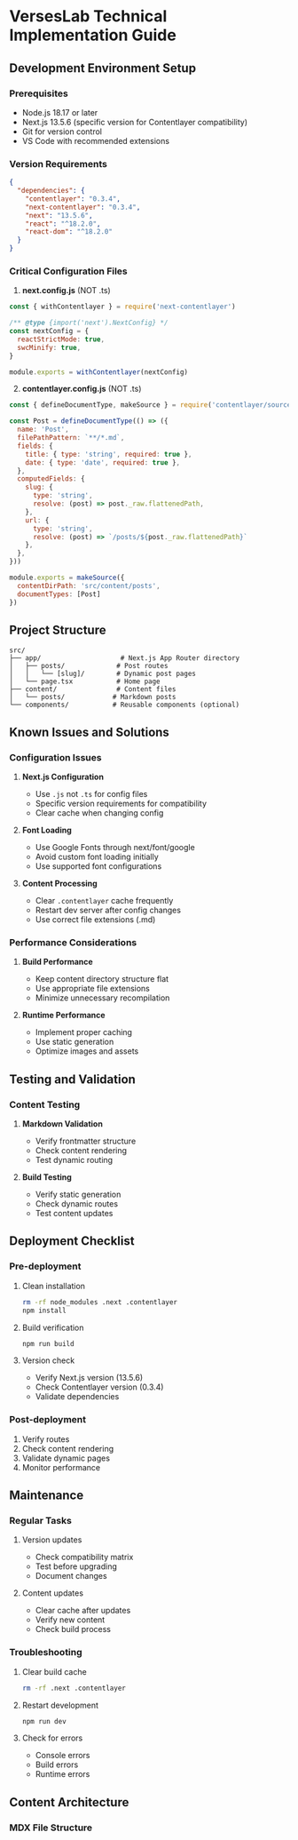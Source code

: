 # VersesLab Technical Implementation Guide

## Development Environment Setup

### Prerequisites
- Node.js 18.17 or later
- Next.js 13.5.6 (specific version for Contentlayer compatibility)
- Git for version control
- VS Code with recommended extensions

### Version Requirements
```json
{
  "dependencies": {
    "contentlayer": "0.3.4",
    "next-contentlayer": "0.3.4",
    "next": "13.5.6",
    "react": "^18.2.0",
    "react-dom": "^18.2.0"
  }
}
```

### Critical Configuration Files

1. **next.config.js** (NOT .ts)
```javascript
const { withContentlayer } = require('next-contentlayer')

/** @type {import('next').NextConfig} */
const nextConfig = {
  reactStrictMode: true,
  swcMinify: true,
}

module.exports = withContentlayer(nextConfig)
```

2. **contentlayer.config.js** (NOT .ts)
```javascript
const { defineDocumentType, makeSource } = require('contentlayer/source-files')

const Post = defineDocumentType(() => ({
  name: 'Post',
  filePathPattern: `**/*.md`,
  fields: {
    title: { type: 'string', required: true },
    date: { type: 'date', required: true },
  },
  computedFields: {
    slug: {
      type: 'string',
      resolve: (post) => post._raw.flattenedPath,
    },
    url: { 
      type: 'string', 
      resolve: (post) => `/posts/${post._raw.flattenedPath}`
    },
  },
}))

module.exports = makeSource({ 
  contentDirPath: 'src/content/posts',
  documentTypes: [Post]
})
```

## Project Structure
```
src/
├── app/                    # Next.js App Router directory
│   ├── posts/             # Post routes
│   │   └── [slug]/        # Dynamic post pages
│   └── page.tsx           # Home page
├── content/               # Content files
│   └── posts/            # Markdown posts
└── components/           # Reusable components (optional)
```

## Known Issues and Solutions

### Configuration Issues
1. **Next.js Configuration**
   - Use `.js` not `.ts` for config files
   - Specific version requirements for compatibility
   - Clear cache when changing config

2. **Font Loading**
   - Use Google Fonts through next/font/google
   - Avoid custom font loading initially
   - Use supported font configurations

3. **Content Processing**
   - Clear `.contentlayer` cache frequently
   - Restart dev server after config changes
   - Use correct file extensions (.md)

### Performance Considerations
1. **Build Performance**
   - Keep content directory structure flat
   - Use appropriate file extensions
   - Minimize unnecessary recompilation

2. **Runtime Performance**
   - Implement proper caching
   - Use static generation
   - Optimize images and assets

## Testing and Validation

### Content Testing
1. **Markdown Validation**
   - Verify frontmatter structure
   - Check content rendering
   - Test dynamic routing

2. **Build Testing**
   - Verify static generation
   - Check dynamic routes
   - Test content updates

## Deployment Checklist

### Pre-deployment
1. Clean installation
   ```bash
   rm -rf node_modules .next .contentlayer
   npm install
   ```

2. Build verification
   ```bash
   npm run build
   ```

3. Version check
   - Verify Next.js version (13.5.6)
   - Check Contentlayer version (0.3.4)
   - Validate dependencies

### Post-deployment
1. Verify routes
2. Check content rendering
3. Validate dynamic pages
4. Monitor performance

## Maintenance

### Regular Tasks
1. Version updates
   - Check compatibility matrix
   - Test before upgrading
   - Document changes

2. Content updates
   - Clear cache after updates
   - Verify new content
   - Check build process

### Troubleshooting
1. Clear build cache
   ```bash
   rm -rf .next .contentlayer
   ```

2. Restart development
   ```bash
   npm run dev
   ```

3. Check for errors
   - Console errors
   - Build errors
   - Runtime errors

## Content Architecture

### MDX File Structure
```